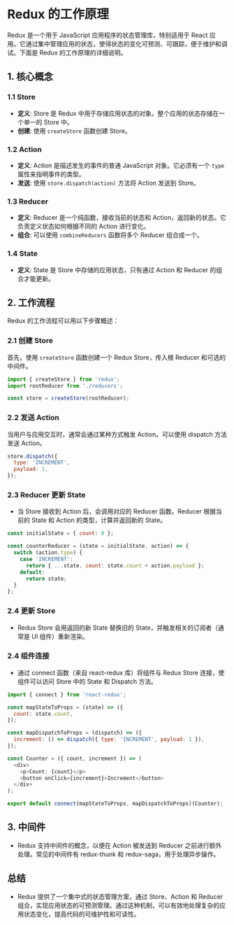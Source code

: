 # Redux 的工作原理

Redux 是一个用于 JavaScript 应用程序的状态管理库，特别适用于 React 应用。它通过集中管理应用的状态，使得状态的变化可预测、可跟踪，便于维护和调试。下面是 Redux 的工作原理的详细说明。

## 1. 核心概念

### 1.1 Store

- **定义**: Store 是 Redux 中用于存储应用状态的对象。整个应用的状态存储在一个单一的 Store 中。
- **创建**: 使用 `createStore` 函数创建 Store。

### 1.2 Action

- **定义**: Action 是描述发生的事件的普通 JavaScript 对象。它必须有一个 `type` 属性来指明事件的类型。
- **发送**: 使用 `store.dispatch(action)` 方法将 Action 发送到 Store。

### 1.3 Reducer

- **定义**: Reducer 是一个纯函数，接收当前的状态和 Action，返回新的状态。它负责定义状态如何根据不同的 Action 进行变化。
- **组合**: 可以使用 `combineReducers` 函数将多个 Reducer 组合成一个。

### 1.4 State

- **定义**: State 是 Store 中存储的应用状态，只有通过 Action 和 Reducer 的组合才能更新。

## 2. 工作流程

Redux 的工作流程可以用以下步骤概述：

### 2.1 创建 Store

首先，使用 `createStore` 函数创建一个 Redux Store，传入根 Reducer 和可选的中间件。

```javascript
import { createStore } from 'redux';
import rootReducer from './reducers';

const store = createStore(rootReducer);
```

### 2.2 发送 Action

当用户与应用交互时，通常会通过某种方式触发 Action。可以使用 dispatch 方法发送 Action。

```js
store.dispatch({
  type: 'INCREMENT',
  payload: 1,
});
```

### 2.3 Reducer 更新 State

- 当 Store 接收到 Action 后，会调用对应的 Reducer 函数。Reducer 根据当前的 State 和 Action 的类型，计算并返回新的 State。

```js
const initialState = { count: 0 };

const counterReducer = (state = initialState, action) => {
  switch (action.type) {
    case 'INCREMENT':
      return { ...state, count: state.count + action.payload };
    default:
      return state;
  }
};
```

### 2.4 更新 Store

- Redux Store 会用返回的新 State 替换旧的 State，并触发相关的订阅者（通常是 UI 组件）重新渲染。

### 2.4 组件连接

- 通过 connect 函数（来自 react-redux 库）将组件与 Redux Store 连接，使组件可以访问 Store 中的 State 和 Dispatch 方法。

```js
import { connect } from 'react-redux';

const mapStateToProps = (state) => ({
  count: state.count,
});

const mapDispatchToProps = (dispatch) => ({
  increment: () => dispatch({ type: 'INCREMENT', payload: 1 }),
});

const Counter = ({ count, increment }) => (
  <div>
    <p>Count: {count}</p>
    <button onClick={increment}>Increment</button>
  </div>
);

export default connect(mapStateToProps, mapDispatchToProps)(Counter);
```

## 3. 中间件

- Redux 支持中间件的概念，以便在 Action 被发送到 Reducer 之前进行额外处理。常见的中间件有 redux-thunk 和 redux-saga，用于处理异步操作。

## 总结

- Redux 提供了一个集中式的状态管理方案，通过 Store、Action 和 Reducer 组合，实现应用状态的可预测管理。通过这种机制，可以有效地处理复杂的应用状态变化，提高代码的可维护性和可读性。
